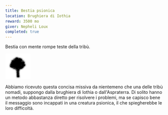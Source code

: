 ```yaml
---
title: Bestia psionica
location: Brughiera di Iothia  
reward: 3500 mo
giver: Nepheli Loux
completed: true
---
```

<div class="quest-paper">
    <p>Bestia con mente rompe teste della tribù.</p>
    <img src="../../../assets/img/tree.webp" style="width: 80px"/>
</div>
<div class="dialogue">
    <div class="icon kynthea"></div>
    <p>Abbiamo ricevuto questa concisa missiva da nientemeno che una delle tribù nomadi, suppongo dalla brughiera di Iothia o dall'Aspraterra. Di solito hanno un metodo abbastanza diretto per risolvere i problemi, ma se capisco bene il messaggio sono incappati in una creatura psionica, il che spiegherebbe le loro difficoltà.</p>
</div>

